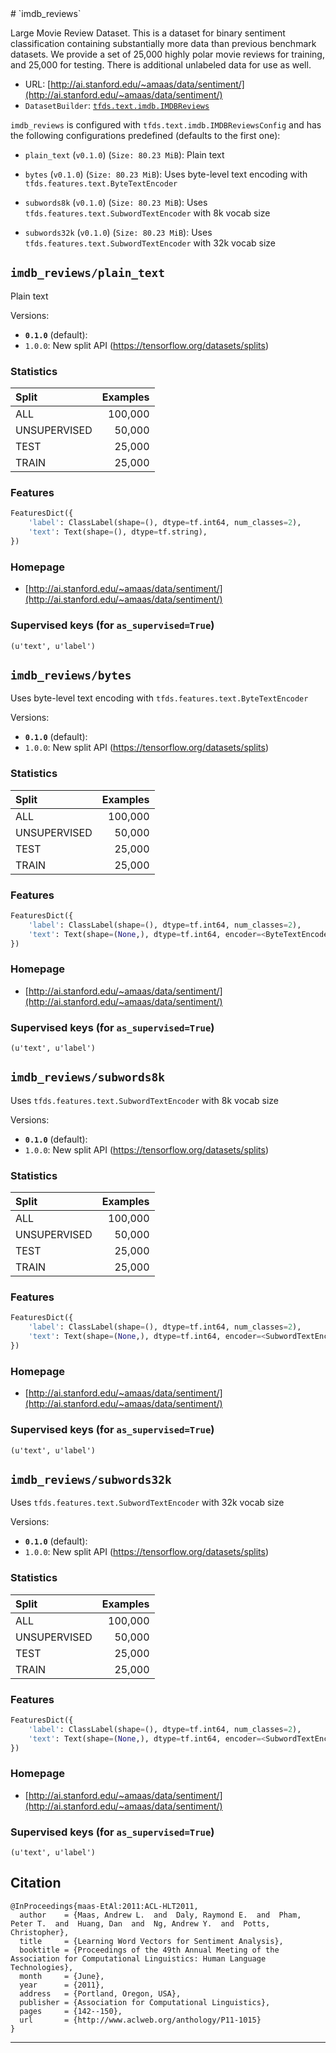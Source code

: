 <div itemscope itemtype="http://schema.org/Dataset">
  <div itemscope itemprop="includedInDataCatalog" itemtype="http://schema.org/DataCatalog">
    <meta itemprop="name" content="TensorFlow Datasets" />
  </div>
  <meta itemprop="name" content="imdb_reviews" />
  <meta itemprop="description" content="Large Movie Review Dataset.&#10;This is a dataset for binary sentiment classification containing substantially more data than previous benchmark datasets. We provide a set of 25,000 highly polar movie reviews for training, and 25,000 for testing. There is additional unlabeled data for use as well.&#10;&#10;To use this dataset:&#10;&#10;```python&#10;import tensorflow_datasets as tfds&#10;&#10;ds = tfds.load('imdb_reviews', split='train')&#10;for ex in ds.take(4):&#10;  print(ex)&#10;```&#10;&#10;See [the guide](https://www.tensorflow.org/datasets/overview) for more&#10;informations on [tensorflow_datasets](https://www.tensorflow.org/datasets).&#10;&#10;" />
  <meta itemprop="url" content="https://www.tensorflow.org/datasets/catalog/imdb_reviews" />
  <meta itemprop="sameAs" content="http://ai.stanford.edu/~amaas/data/sentiment/" />
  <meta itemprop="citation" content="@InProceedings{maas-EtAl:2011:ACL-HLT2011,&#10;  author    = {Maas, Andrew L.  and  Daly, Raymond E.  and  Pham, Peter T.  and  Huang, Dan  and  Ng, Andrew Y.  and  Potts, Christopher},&#10;  title     = {Learning Word Vectors for Sentiment Analysis},&#10;  booktitle = {Proceedings of the 49th Annual Meeting of the Association for Computational Linguistics: Human Language Technologies},&#10;  month     = {June},&#10;  year      = {2011},&#10;  address   = {Portland, Oregon, USA},&#10;  publisher = {Association for Computational Linguistics},&#10;  pages     = {142--150},&#10;  url       = {http://www.aclweb.org/anthology/P11-1015}&#10;}&#10;" />
</div>
# `imdb_reviews`

Large Movie Review Dataset. This is a dataset for binary sentiment
classification containing substantially more data than previous benchmark
datasets. We provide a set of 25,000 highly polar movie reviews for training,
and 25,000 for testing. There is additional unlabeled data for use as well.

*   URL:
    [http://ai.stanford.edu/~amaas/data/sentiment/](http://ai.stanford.edu/~amaas/data/sentiment/)
*   `DatasetBuilder`:
    [`tfds.text.imdb.IMDBReviews`](https://github.com/tensorflow/datasets/tree/master/tensorflow_datasets/text/imdb.py)

`imdb_reviews` is configured with `tfds.text.imdb.IMDBReviewsConfig` and has the
following configurations predefined (defaults to the first one):

*   `plain_text` (`v0.1.0`) (`Size: 80.23 MiB`): Plain text

*   `bytes` (`v0.1.0`) (`Size: 80.23 MiB`): Uses byte-level text encoding with
    `tfds.features.text.ByteTextEncoder`

*   `subwords8k` (`v0.1.0`) (`Size: 80.23 MiB`): Uses
    `tfds.features.text.SubwordTextEncoder` with 8k vocab size

*   `subwords32k` (`v0.1.0`) (`Size: 80.23 MiB`): Uses
    `tfds.features.text.SubwordTextEncoder` with 32k vocab size

## `imdb_reviews/plain_text`
Plain text

Versions:

*   **`0.1.0`** (default):
*   `1.0.0`: New split API (https://tensorflow.org/datasets/splits)

### Statistics

Split        | Examples
:----------- | -------:
ALL          | 100,000
UNSUPERVISED | 50,000
TEST         | 25,000
TRAIN        | 25,000

### Features
```python
FeaturesDict({
    'label': ClassLabel(shape=(), dtype=tf.int64, num_classes=2),
    'text': Text(shape=(), dtype=tf.string),
})
```

### Homepage

*   [http://ai.stanford.edu/~amaas/data/sentiment/](http://ai.stanford.edu/~amaas/data/sentiment/)

### Supervised keys (for `as_supervised=True`)
`(u'text', u'label')`

## `imdb_reviews/bytes`
Uses byte-level text encoding with `tfds.features.text.ByteTextEncoder`

Versions:

*   **`0.1.0`** (default):
*   `1.0.0`: New split API (https://tensorflow.org/datasets/splits)

### Statistics

Split        | Examples
:----------- | -------:
ALL          | 100,000
UNSUPERVISED | 50,000
TEST         | 25,000
TRAIN        | 25,000

### Features
```python
FeaturesDict({
    'label': ClassLabel(shape=(), dtype=tf.int64, num_classes=2),
    'text': Text(shape=(None,), dtype=tf.int64, encoder=<ByteTextEncoder vocab_size=257>),
})
```

### Homepage

*   [http://ai.stanford.edu/~amaas/data/sentiment/](http://ai.stanford.edu/~amaas/data/sentiment/)

### Supervised keys (for `as_supervised=True`)
`(u'text', u'label')`

## `imdb_reviews/subwords8k`
Uses `tfds.features.text.SubwordTextEncoder` with 8k vocab size

Versions:

*   **`0.1.0`** (default):
*   `1.0.0`: New split API (https://tensorflow.org/datasets/splits)

### Statistics

Split        | Examples
:----------- | -------:
ALL          | 100,000
UNSUPERVISED | 50,000
TEST         | 25,000
TRAIN        | 25,000

### Features
```python
FeaturesDict({
    'label': ClassLabel(shape=(), dtype=tf.int64, num_classes=2),
    'text': Text(shape=(None,), dtype=tf.int64, encoder=<SubwordTextEncoder vocab_size=8185>),
})
```

### Homepage

*   [http://ai.stanford.edu/~amaas/data/sentiment/](http://ai.stanford.edu/~amaas/data/sentiment/)

### Supervised keys (for `as_supervised=True`)
`(u'text', u'label')`

## `imdb_reviews/subwords32k`
Uses `tfds.features.text.SubwordTextEncoder` with 32k vocab size

Versions:

*   **`0.1.0`** (default):
*   `1.0.0`: New split API (https://tensorflow.org/datasets/splits)

### Statistics

Split        | Examples
:----------- | -------:
ALL          | 100,000
UNSUPERVISED | 50,000
TEST         | 25,000
TRAIN        | 25,000

### Features
```python
FeaturesDict({
    'label': ClassLabel(shape=(), dtype=tf.int64, num_classes=2),
    'text': Text(shape=(None,), dtype=tf.int64, encoder=<SubwordTextEncoder vocab_size=32650>),
})
```

### Homepage

*   [http://ai.stanford.edu/~amaas/data/sentiment/](http://ai.stanford.edu/~amaas/data/sentiment/)

### Supervised keys (for `as_supervised=True`)
`(u'text', u'label')`

## Citation
```
@InProceedings{maas-EtAl:2011:ACL-HLT2011,
  author    = {Maas, Andrew L.  and  Daly, Raymond E.  and  Pham, Peter T.  and  Huang, Dan  and  Ng, Andrew Y.  and  Potts, Christopher},
  title     = {Learning Word Vectors for Sentiment Analysis},
  booktitle = {Proceedings of the 49th Annual Meeting of the Association for Computational Linguistics: Human Language Technologies},
  month     = {June},
  year      = {2011},
  address   = {Portland, Oregon, USA},
  publisher = {Association for Computational Linguistics},
  pages     = {142--150},
  url       = {http://www.aclweb.org/anthology/P11-1015}
}
```

--------------------------------------------------------------------------------
